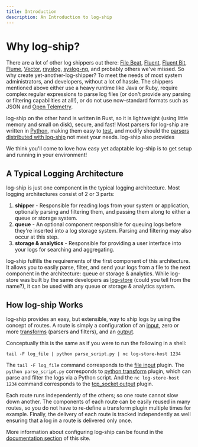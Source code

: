 ```yaml
---
title: Introduction
description: An Introduction to log-ship
---
```


# Why log-ship?

There are a lot of other log shippers out there: [File Beat](https://www.elastic.co/beats/filebeat),
[Fluent](https://www.fluentd.org/), [Fluent Bit](https://fluentbit.io/), [Flume](https://flume.apache.org/), [Vector](https://vector.dev/),
[rsyslog](https://www.rsyslog.com/), [syslog-ng](https://www.syslog-ng.com/products/open-source-log-management/), and probably others we've missed.
So why create yet-another-log-shipper? To meet the needs of most system administrators, and developers, without a lot
of hassle. The shippers mentioned above either use a heavy runtime like Java or Ruby, require complex regular expressions to parse
log files (or don't provide any parsing or filtering capabilities at all!), or do not use now-standard formats such as JSON
and [Open Telemetry](https://opentelemetry.io/).

log-ship on the other hand is written in Rust, so it is lightweight (using little memory and small on disk), secure, and fast!
Most parsers for log-ship are written in [Python](/config#python), making them easy to [test](/integrations#testing-scripts),
and modify should the [parsers distributed with log-ship](/integrations#provided-python-scripts) not meet your needs.
log-ship also provides 

We think you'll come to love how easy yet adaptable log-ship is to get setup and running in your environment!

## A Typical Logging Architecture

log-ship is just one component in the typical logging architecture. Most logging architectures consist of 2 or 3 parts:

1. **shipper** - Responsible for reading logs from your system or application, optionally parsing and filtering them,
and passing them along to either a queue or storage system.
2. **queue** - An optional component responsible for queuing logs before they're inserted into a log storage system.
Parsing and filtering may also occur at this step.
3. **storage & analytics** - Responsible for providing a user interface into your logs for searching and aggregating.

log-ship fulfills the requirements of the first component of this architecture. It allows you to easily parse, filter, and
send your logs from a file to the next component in the architecture: queue or storage & analytics. While log-store was
built by the same developers as [log-store](https://log-store.com) (could you tell from the name?), it can be used with
any queue or storage & analytics system.

## How log-ship Works

log-ship provides an easy, but extensible, way to ship logs by using the concept of routes. A route is simply a configuration
of an [input](/config#input), zero or more [transforms](/config#transform) (parsers and filters), and an [output](/config#output).

Conceptually this is the same as if you were to run the following in a shell:

```shell
tail -F log_file | python parse_script.py | nc log-store-host 1234
```

The `tail -F log_file` command corresponds to the [file input](/config#file) plugin. The `python parse_script.py` corresponds
to [python transform](/config#python) plugin, which can parse and filter the logs via a Python script.
And the `nc log-store-host 1234` command corresponds to the [tcp_socket output](/config#tcp_socket) plugin.

Each route runs independently of the others; so one route cannot slow down another. The components of each route can
be easily reused in many routes, so you do not have to re-define a transform plugin multiple times for example. Finally,
the delivery of each route is tracked independently as well ensuring that a log in a route is delivered only once.

More information about configuring log-ship can be found in the [documentation section](/config) of this site.

